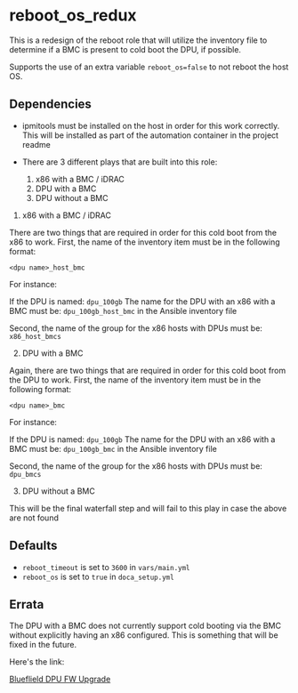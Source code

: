 # reboot_os_redux

This is a redesign of the reboot role that will utilize the inventory file to determine if a BMC is present to cold boot the DPU, if possible.

Supports the use of an extra variable `reboot_os=false` to not reboot the host OS.

## Dependencies

- ipmitools must be installed on the host in order for this work correctly. This will be installed as part of the automation container in the project readme

- There are 3 different plays that are built into this role:
  1. x86 with a BMC / iDRAC
  2. DPU with a BMC
  3. DPU without a BMC

1. x86 with a BMC / iDRAC

There are two things that are required in order for this cold boot from the x86 to work. First, the name of the inventory item must be in the following format:

`<dpu name>_host_bmc`

For instance:

If the DPU is named: `dpu_100gb`
The name for the DPU with an x86 with a BMC must be: `dpu_100gb_host_bmc` in the Ansible inventory file

Second, the name of the group for the x86 hosts with DPUs must be: `x86_host_bmcs`

2. DPU with a BMC

Again, there are two things that are required in order for this cold boot from the DPU to work. First, the name of the inventory item must be in the following format:

`<dpu name>_bmc`

For instance:

If the DPU is named: `dpu_100gb`
The name for the DPU with an x86 with a BMC must be: `dpu_100gb_bmc` in the Ansible inventory file

Second, the name of the group for the x86 hosts with DPUs must be: `dpu_bmcs`

3. DPU without a BMC

This will be the final waterfall step and will fail to this play in case the above are not found

## Defaults

- `reboot_timeout` is set to `3600` in `vars/main.yml`
- `reboot_os` is set to `true` in `doca_setup.yml`

## Errata

The DPU with a BMC does not currently support cold booting via the BMC without explicitly having an x86 configured. This is something that will be fixed in the future.

Here's the link:

[Blueflield DPU FW Upgrade](https://docs.nvidia.com/networking/display/BlueFieldDPUOSLatest/Deploying+DPU+OS+Using+BFB+from+Host#DeployingDPUOSUsingBFBfromHost-FirmwareUpgradeFirmwareUpgrade)
